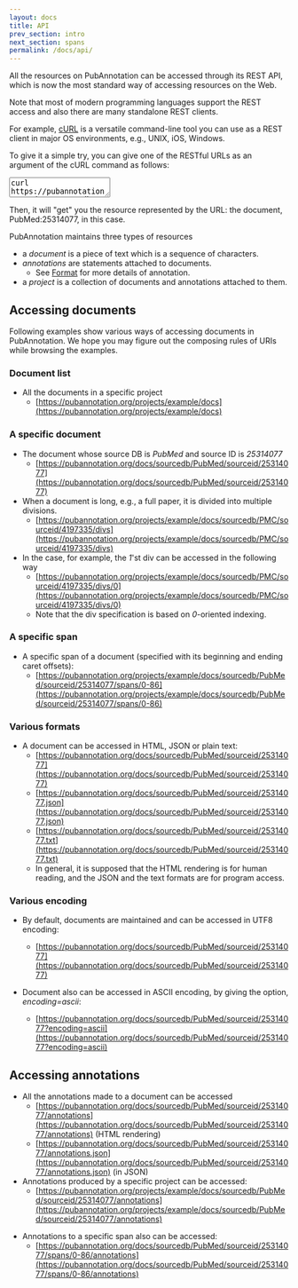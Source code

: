 ```yaml
---
layout: docs
title: API
prev_section: intro
next_section: spans
permalink: /docs/api/
---
```


All the resources on PubAnnotation can be accessed through its REST API,
which is now the most standard way of accessing resources on the Web.

Note that most of modern programming languages support the REST access and
also there are many standalone REST clients.

For example, [cURL](https://curl.haxx.se/) is a versatile command-line tool you can use as a REST client in major OS environments, e.g., UNIX, iOS, Windows.

To give it a simple try, you can give one of the RESTful URLs as an argument of the cURL command as follows:
<textarea class="command" readonly="readonly">
curl https://pubannotation.org/docs/sourcedb/PubMed/sourceid/25314077.json
</textarea>
Then, it will "get" you the resource represented by the URL: the document, PubMed:25314077, in this case.

PubAnnotation maintains three types of resources

* a *document* is a piece of text which is a sequence of characters.
* *annotations* are statements attached to documents.
   * See [Format]({{site.baseurl}}/docs/annotation-format/) for more details of annotation.
* a *project* is a collection of documents and annotations attached to them.

## Accessing documents

Following examples show various ways of accessing documents in PubAnnotation.
We hope you may figure out the composing rules of URIs while browsing the examples.

### Document list
<!-- * All the documents in PubAnnotation
  * [https://pubannotation.org/docs](https://pubannotation.org/docs)
* All the documents from the same source DB, *PMC*
  * [https://pubannotation.org/docs/sourcedb/PMC](https://pubannotation.org/docs/sourcedb/PMC)
  * the name of source DB is case-sensitive
 -->
* All the documents in a specific project
  * [https://pubannotation.org/projects/example/docs](https://pubannotation.org/projects/example/docs)

### A specific document
* The document whose source DB is *PubMed* and source ID is *25314077*
  * [https://pubannotation.org/docs/sourcedb/PubMed/sourceid/25314077](https://pubannotation.org/docs/sourcedb/PubMed/sourceid/25314077)
* When a document is long, e.g., a full paper, it is divided into multiple divisions.
  * [https://pubannotation.org/projects/example/docs/sourcedb/PMC/sourceid/4197335/divs](https://pubannotation.org/projects/example/docs/sourcedb/PMC/sourceid/4197335/divs)
* In the case, for example, the *1*'st div can be accessed in the following way
  * [https://pubannotation.org/projects/example/docs/sourcedb/PMC/sourceid/4197335/divs/0](https://pubannotation.org/projects/example/docs/sourcedb/PMC/sourceid/4197335/divs/0)
  * Note that the div specification is based on *0*-oriented indexing.

### A specific span
* A specific span of a document (specified with its beginning and ending caret offsets):
  * [https://pubannotation.org/projects/example/docs/sourcedb/PubMed/sourceid/25314077/spans/0-86](https://pubannotation.org/projects/example/docs/sourcedb/PubMed/sourceid/25314077/spans/0-86)

### Various formats
* A document can be accessed in HTML, JSON or plain text:
  * [https://pubannotation.org/docs/sourcedb/PubMed/sourceid/25314077](https://pubannotation.org/docs/sourcedb/PubMed/sourceid/25314077)
  * [https://pubannotation.org/docs/sourcedb/PubMed/sourceid/25314077.json](https://pubannotation.org/docs/sourcedb/PubMed/sourceid/25314077.json)
  * [https://pubannotation.org/docs/sourcedb/PubMed/sourceid/25314077.txt](https://pubannotation.org/docs/sourcedb/PubMed/sourceid/25314077.txt)
  * In general, it is supposed that the HTML rendering is for human reading, and the JSON and the text formats are for program access.

### Various encoding
* By default, documents are maintained and can be accessed in UTF8 encoding:
  * [https://pubannotation.org/docs/sourcedb/PubMed/sourceid/25314077](https://pubannotation.org/docs/sourcedb/PubMed/sourceid/25314077)

* Document also can be accessed in ASCII encoding, by giving the option, *encoding=ascii*:
  * [https://pubannotation.org/docs/sourcedb/PubMed/sourceid/25314077?encoding=ascii](https://pubannotation.org/docs/sourcedb/PubMed/sourceid/25314077?encoding=ascii)

## Accessing annotations
* All the annotations made to a document can be accessed
  * [https://pubannotation.org/docs/sourcedb/PubMed/sourceid/25314077/annotations](https://pubannotation.org/docs/sourcedb/PubMed/sourceid/25314077/annotations) (HTML rendering)
  * [https://pubannotation.org/docs/sourcedb/PubMed/sourceid/25314077/annotations.json](https://pubannotation.org/docs/sourcedb/PubMed/sourceid/25314077/annotations.json) (in JSON)
* Annotations produced by a specific project can be accessed:
  * [https://pubannotation.org/projects/example/docs/sourcedb/PubMed/sourceid/25314077/annotations](https://pubannotation.org/projects/example/docs/sourcedb/PubMed/sourceid/25314077/annotations)

<!-- * Annotations produced by more than one projects also can be accessed in this way:
  * [https://pubannotation.org/docs/sourcedb/PubMed/sourceid/25314077/annotations?projects=[example]](https://pubannotation.org/docs/sourcedb/PubMed/sourceid/25314077/annotations?projects=[example])
 -->

* Annotations to a specific span also can be accessed:
  * [https://pubannotation.org/docs/sourcedb/PubMed/sourceid/25314077/spans/0-86/annotations](https://pubannotation.org/docs/sourcedb/PubMed/sourceid/25314077/spans/0-86/annotations)


